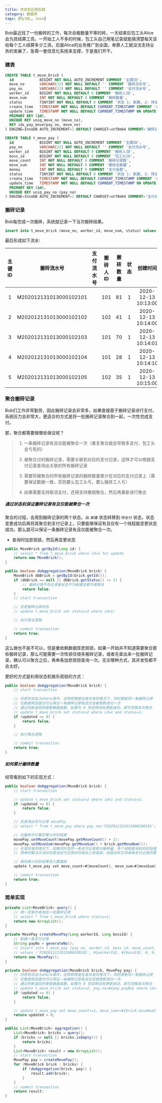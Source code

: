 ```yaml
---
title: 状态机应用实践
category: 数据库
tags: [MySQL, Java]
---
```


Bob最近找了一份搬砖的工作，每次会搬数量不等的砖，一天结束后包工头Alice会为其结算工资。一开始工人不多的时候，包工头自己用笔记录就能搞清楚每天该给每个工人结算多少工资。后面Alice的业务推广到全国，单靠人工就没法支持业务的发展了，急需一套信息化系统来支撑，于是我们开干。


### 建表
```sql
CREATE TABLE t_move_brick (
  id            BIGINT NOT NULL AUTO_INCREMENT COMMENT '主键ID',
  move_no       VARCHAR(32) NOT NULL DEFAULT '' COMMENT '搬砖流水号',
  pay_no        VARCHAR(32) NOT NULL DEFAULT '' COMMENT '支付流水号',
  worker_id     BIGINT NOT NULL DEFAULT 0 COMMENT '搬砖人ID',
  move_num      INT NOT NULL DEFAULT 0 COMMENT '搬砖数量',
  status        TINYINT NOT NULL DEFAULT 0 COMMENT '状态 1: 新建, 2: 待支付, 3: 已支付',
  create_time   TIMESTAMP NOT NULL DEFAULT CURRENT_TIMESTAMP COMMENT '创建时间',
  update_time   TIMESTAMP NOT NULL DEFAULT CURRENT_TIMESTAMP ON UPDATE CURRENT_TIMESTAMP COMMENT '更新时间',
  PRIMARY KEY (id),
  UNIQUE KEY uniq_move_no (move_no),
  KEY idx_pay_move(pay_no, move_no)
) ENGINE=InnoDB AUTO_INCREMENT=1 DEFAULT CHARSET=utf8mb4 COMMENT='搬砖记录';

CREATE TABLE t_move_pay (
  id            BIGINT NOT NULL AUTO_INCREMENT COMMENT '主键ID',
  pay_no        VARCHAR(32) NOT NULL DEFAULT '' COMMENT '支付流水号',
  worker_id     BIGINT NOT NULL DEFAULT 0 COMMENT '搬砖人ID',
  boss_id       BIGINT NOT NULL DEFAULT 0 COMMENT '包工头ID',
  move_count    INT NOT NULL DEFAULT 0 COMMENT '搬砖记录数',
  move_sum      INT NOT NULL DEFAULT 0 COMMENT '搬砖总数量',
  money         INT NOT NULL DEFAULT 0 COMMENT '支付金额',
  status        TINYINT NOT NULL DEFAULT 0 COMMENT '状态 1: 新建, 2: 待支付, 3: 已支付',
  create_time   TIMESTAMP NOT NULL DEFAULT CURRENT_TIMESTAMP COMMENT '创建时间',
  update_time   TIMESTAMP NOT NULL DEFAULT CURRENT_TIMESTAMP ON UPDATE CURRENT_TIMESTAMP COMMENT '更新时间',
  PRIMARY KEY (id),
  UNIQUE KEY uniq_pay_no (pay_no)
) ENGINE=InnoDB AUTO_INCREMENT=1 DEFAULT CHARSET=utf8mb4 COMMENT='支付记录';
```

### 搬砖记录
Bob每完成一次搬砖，系统就记录一下当次搬砖结果。
```sql
insert into t_move_brick (move_no, worker_id, move_num, status) values ('M202012131013000102101', 101, 81, 1);
```
最后形成如下流水:

| 主键ID | 搬砖流水号 | 支付流水号 | 搬砖人ID | 搬砖数量 | 状态 | 创建时间 | 更新时间 |
| :-: | :-: | :-: | :-: | :-: | :-: | :-: | :-: |
| 1 | M202012131013000102101 | | 101 | 81 | 1 | 2020-12-13 10:13:00 | 2020-12-13 10:13:00 |
| 2 | M202012131013000102102 | | 102 | 41 | 1 | 2020-12-13 10:14:00 | 2020-12-13 10:14:00 |
| 3 | M202012131013000102103 | | 101 | 70 | 1 | 2020-12-13 10:14:01 | 2020-12-13 10:14:01 |
| 4 | M202012131013000102104 | | 101 | 28 | 1 | 2020-12-13 10:14:10 | 2020-12-13 10:14:10 |
| 5 | M202012131013000102105 | | 102 | 35 | 1 | 2020-12-13 10:15:00 | 2020-12-13 10:15:00 |

### 聚合搬砖记录
Bob们工作非常勤劳，因此搬砖记录会非常多，如果直接基于搬砖记录进行支付，系统压力会非常大，更适合的方式是将一批搬砖记录聚合到一起，一次性完成支付。

那，聚合都需要做哪些保证呢？
> 1. 一条搬砖记录有且仅能被聚合一次（重复聚合就会导致多支付，包工头会亏死的）
>
> 2. 被聚合过的搬砖记录，需要关联到对应的支付记录，这样才可以根据支付记录查询出关联的所有搬砖记录
>
> 3. 需要将被聚合的所有搬砖记录的搬砖数量累计在对应的支付记录上（需要保证数据一致，否则要么包工头亏，要么搬砖工人亏）
>
> 4. 如果需要支持取消支付，还得支持撤销聚合，然后再重新进行聚合

##### 通过状态机保证搬砖记录有且仅能被聚合一次
聚合的过程，会用到搬砖记录的两个状态，从 `新建` 状态转移到 `待支付` 状态，状态变更成功后再将其聚合到支付记录上，只要能够保证有且仅有一个线程能变更状态成功，那么就可以保证一条搬砖记录有且仅能被聚合一次。

* 查询时加悲观锁，然后再变更状态
```java
public MoveBrick getById(Long id) {
    // select * from t_move_brick where id=1 for update
    return new MoveBrick();
}

public boolean doAggregation(MoveBrick brick) {
    MoveBrick dbBrick = getById(brick.getId());
    if (dbBrick == null || dbBrick.getStatus() != 1) {
        // 搬砖记录不存在或者状态不为新建态都不做聚合
        return false;
    }
    // start transaction

    // 变更搬砖记录状态
    // update t_move_brick set status=2 where id=1;

    // 执行聚合逻辑

    // commit transaction
    return true;
}
```

这么做也不是不可以，但是重依赖数据库悲观锁，如果一开始并不知道需要聚合那些搬砖记录，那么可能需要一次性锁住很多搬砖记录，或者先查出来一批搬砖记录，确认可以聚合之后，再单条加悲观锁查询一次。无论哪种方式，其并发性都不会太好。

更好的方式是利用状态机做乐观锁的方式：
```java
public boolean doAggregation(MoveBrick brick) {
    // start transaction

    // 将原状态加入where条件，这样即便是在高并发的情况下，同时更新同一条搬砖记录
    // 在数据库层面也可以保证一条搬砖记录有且仅会被更新成功一次
    // 通过判断返回的更新数据条数，如果为 0 则说明没有更新成功，即可忽略本次聚合
    // update t_move_brick set status=2 where id=1 and status=1;
    if (updated <= 0) {
        return false;
    }

    // 执行聚合逻辑

    // commit transaction
    return true;
}
```

##### 如何累计搬砖数量
经常看到如下的实现方式：
```java
public boolean doAggregation(MoveBrick brick) {
    // start transaction

    // update t_move_brick set status=2 where id=1 and status=1;
    if (updated <= 0) {
        return false;
    }

    // 先查询出支付记录 movePay
    // select * from t_move_pay where pay_no='P202012131013000100101';

    // 在服务中计算好累计好的结果
    movePay.setMoveCount(movePay.getMoveCount() + 1);
    movePay.setMoveSum(movePay.getMoveSum() + brick.getMoveNum());
    // 在高并发的情况下，如果同时往同一条支付记录累计搬砖量，多个线程查询到的初始值都是一样的，都按同样的初始值进行累计，这样就会导致累计丢失
    // 简单的解决方法时在查询支付记录的时候加上悲观锁，但是这样又将单条支付记录的累计变成了串行，系统的并发性便会有所下降

    // 再将累计后的结果写入数据库
    update t_move_pay set move_count=#{moveCount}, move_sum=#{moveSum} where pay_no='P202012131013000100101';

    // commit transaction
    return true;
}
```

### 简单实现
```java
private List<MoveBrick> query() {
    // 按一定条件查询出一批搬砖记录
    // select * from t_move_brick where status=1;
    return new ArrayList();
}

private MovePay createMovePay(Long workerId, Long bossId) {
    // 新建一条支付记录
    String payNo = generateNo();
    // insert into t_move_pay (pay_no, worker_id, boss_id, move_count, move_sum, money, status)
    // values ('P202012131013000100101', #{workerId}, #{bossId}, 0, 0, 0, 1);
    return new MovePay();
}

private boolean doAggregation(MoveBrick brick, MovePay pay) {
    // 将原状态加入where条件，这样即便是在高并发的情况下，同时更新同一条搬砖记录
    // 在数据库层面也可以保证一条搬砖记录有且仅会被更新成功一次
    // 通过判断返回的更新数据条数，如果为 0 则说明没有更新成功，即可忽略本次聚合
    // update t_move_brick set status=2, pay_no=#{pay.payNo} where id=1 and status=1;
    if (updated <= 0) {
        return false;
    }

    // update t_move_pay set move_count+=1, move_sum+=#{brick.moveNum} where pay_no=#{pay.payNo} and status=1;
    return updated > 0;
}

public List<MoveBrick> aggregation() {
    List<MoveBrick> bricks = query();
    if (bricks == null || bricks.isEmpty()) {
        return bricks;
    }
    List<MoveBrick> result = new ArrayList();
    // start transaction
    MovePay pay = createMovePay();
    for (MoveBrick brick : bricks) {
        if (doAggregation(brick, pay)) {
            result.add(brick);
        }
    }
    // commit transaction
    return result;
}
```
